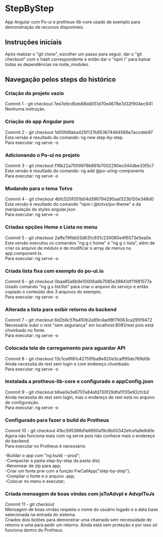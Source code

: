 # StepByStep

App Angular com Po-ui e protheus-lib-core usado de exemplo para demonstração de recursos disponíveis.

## Instruções iniciais

Após realizar o "git clone", escolher um passo para seguir, dar o "git checkout" com o hash correspondente e então dar o "npm i" para baixar todas as dependências na node_modules.

## Navegação pelos steps do histórico

### Criação do projeto vazio

Commit 1 - git checkout 7ee7e9cd5eb88dd051d70e4678e7d32f904ec941  
Nenhuma instrução.

### Criação do app Angular puro

Commit 2 - git checkout 1d00fd9aba425f137b853674464566e7accdeb97  
Esta versão é resultado do comando: ng new step-by-step  
Para executar: ng serve -o

### Adicionando o Po-ui no projeto

Commit 3 - git checkout f16b22a7009978b861b7002290ec044dbe33f5c7  
Esta versão é resultado do comando: ng add @po-ui/ng-components  
Para executar: ng serve -o

### Mudando para o tema Totvs

Commit 4 - git checkout 4bfc520f051b04d396794290aaf323b120e348d0  
Esta versão é resultado do comando "npm i @totvs/po-theme" e da manipulação do styles angular.json  
Para executar: ng serve -o

### Criadas opções Home e Lista no menu

Commit 5 - git checkout 2affe79fbb03d631c931c230060e4f6573e5ea0e  
Esta versão executou os comandos "ng g c home" e "ng g c lista", além de criar os arquivo de módulo e de modificar o array de menus no app.component.ts.  
Para executar: ng serve -o

### Criada lista fixa com exemplo do po-ui.io

Commit 6 - git checkout 0baa85a6b9e10006a6b7085e39841df11981577a  
Usado comando "ng g s list/list" para criar o arquivo do serviço e então copiado o conteúdo dos 3 arquivos do exemplo.  
Para executar: ng serve -o

### Alterada a lista para exibir retorno do backend

Commit 7 - git checkout 6d2b6c51fa450b2a99c4adf8f79063ca295f9472  
Necessário subir o rest "sem segurança" em localhost:8081/rest pois está chumbado no fonte.  
Para executar: ng serve -o

### Colocada tela de carregamento para aguardar API

Commit 8 - git checkout 13c1ce6f81c427591ba9e820e3caff95de769d0b  
Ainda necessita do rest sem login e com endereço chumbado.  
Para executar: ng serve -o

### Instalada a protheus-lib-core e configurado o appConfig.json

Commit 9 - git checkout b6ae0e3e6707a84afd730f29dfa11f35e92cfcb2  
Ainda necessita do rest sem login, mas o endereço do rest está no arquivo de configuração.  
Para executar: ng serve -o

### Configurado para fazer o build do Protheus

Commit 10 - git checkout 41bc595398d1e6950a19c6b00342efce1a9e8d0e  
Agora não funciona mais com ng serve pois não conhece mais o endereço do backend.  
Para executar no Protheus é necessário:

-Buildar o app com "ng build --prod";  
-Compactar a pasta step-by-step da pasta dist;  
-Renomear de zip para app;  
-Criar um fonte prw com a função FwCallApp("step-by-step");  
-Compilar o fonte e o arquivo .app;  
-Colocar no menu e executar;

### Criada mensagem de boas vindas com jsToAdvpl e AdvplToJs

Commit 11 - git checkout  
Mensagem de boas vindas respeita o nome do usuário logado e a data base selecionada na entrada do sistema.  
Criados dois botões para demonstrar uma chamada sem necessidade de retorno e uma para pedir um retorno.
Ainda está sem proteção e por isso só funciona dentro do Protheus.
